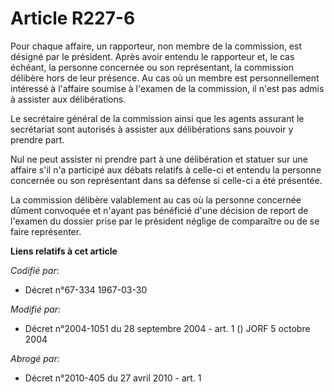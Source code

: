# Article R227-6

Pour chaque affaire, un rapporteur, non membre de la commission, est désigné par le président. Après avoir entendu le
rapporteur et, le cas échéant, la personne concernée ou son représentant, la commission délibère hors de leur présence. Au
cas où un membre est personnellement intéressé à l'affaire soumise à l'examen de la commission, il n'est pas admis à assister
aux délibérations.

Le secrétaire général de la commission ainsi que les agents assurant le secrétariat sont autorisés à assister aux
délibérations sans pouvoir y prendre part.

Nul ne peut assister ni prendre part à une délibération et statuer sur une affaire s'il n'a participé aux débats relatifs à
celle-ci et entendu la personne concernée ou son représentant dans sa défense si celle-ci a été présentée.

La commission délibère valablement au cas où la personne concernée dûment convoquée et n'ayant pas bénéficié d'une décision
de report de l'examen du dossier prise par le président néglige de comparaître ou de se faire représenter.

**Liens relatifs à cet article**

_Codifié par_:

  - Décret n°67-334 1967-03-30

_Modifié par_:

  - Décret n°2004-1051 du 28 septembre 2004 - art. 1 () JORF 5 octobre 2004

_Abrogé par_:

  - Décret n°2010-405 du 27 avril 2010 - art. 1
